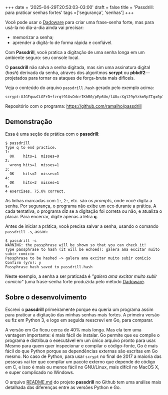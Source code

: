 +++
date = '2025-04-29T20:53:03-03:00'
draft = false
title = 'Passdrill: para praticar senhas fortes'
tags =['segurança', 'senhas']
+++

Você pode usar o [Dadoware](/posts/dadoware) para criar uma
frase-senha forte, mas para usá-la no dia-a-dia ainda vai precisar:

- memorizar a senha;
- aprender a digitá-lo de forma rápida e confiável.

Com **Passdrill**, você pratica a digitação de uma senha longa
em um ambiente seguro: seu console local.

O **passdrill** não salva a senha digitada, mas sim uma assinatura
digital (*hash*) derivada da senha, através dos algoritmos **scrypt** ou
**pbkdf2**—projetados para tornar os ataques de força-bruta mais
difíceis.

Veja o conteúdo do arquivo `passdrill.hash` gerado pelo exemplo acima:

    scrypt:UJGFquwCLGFrD+fzrqt91UvOdcrIKhB0/pEp6Un/l48=:Xg129pYzkm5pZIgx0p1SFf6bmFCvrFB5jNGxd/Y4oB+TU/tZXWraD+g7Ui0A8t4dN4CuzYXFp9+TuOLdPlzwlg==

Repositório com o programa: <https://github.com/ramalho/passdrill>

## Demonstração

Essa é uma seção de prática com o **passdrill**:

```
$ passdrill
Type q to end practice.
1:
  OK    hits=1  misses=0
2:
  wrong hits=1  misses=1
3:
  OK    hits=2  misses=1
4:
  OK    hits=3  misses=1
5:
4 exercises. 75.0% correct.
```

As linhas marcadas com `1:`, `2:`, etc. são os *prompts*, onde você
digita a senha. Por segurança, o programa não exibe um eco durante a
prática. A cada tentativa, o programa diz se a digitação foi correta ou
não, e atualiza o placar. Para encerrar, digite apenas a letra **q**.

Antes de iniciar a prática, você precisa salvar a senha, usando o
comando `passdrill -s`, assim:

    $ passdrill -s
    WARNING: the passphrase will be shown so that you can check it!
    Type passphrase to hash (it will be echoed): galera ama excitar muito subir comicio
    Passphrase to be hashed -> galera ama excitar muito subir comicio
    Confirm (y/n): y
    Passphrase hash saved to passdrill.hash

Neste exemplo, a senha a ser praticada é *\"galera ama excitar muito
subir comicio\"* (uma frase-senha forte produzida pelo método
[Dadoware](/dadoware/Dadoware).


## Sobre o desenvolvimento

Escrevi o **passdrill** primeiramente porque eu queria um programa assim
para praticar a digitação das minhas senhas mais fortes. A primeira
versão eu fiz em Python 3, e logo em seguida reescrevi em Go, para
comparar.

A versão em Go ficou cerca de 40% mais longa. Mas ela tem uma vantagem
importante: é mais fácil de instalar. Go permite que eu compile o
programa e distribua o executável em um único arquivo pronto para usar.
Mesmo para quem quer inspecionar e compilar o código-fonte, Go é mais
fácil do que Python porque as dependências externas são escritas em Go
mesmo. No caso de Python, para usar `scrypt` no final de 2017 a maioria
das pessoas vai ter que compilar um pacote externo que depende de código
em C, e isso é mais ou menos fácil no GNU/Linux, mais difícil no MacOS
X, e super complicado no Windows.

O arquivo
[README.md](https://github.com/ramalho/passdrill/blob/master/README.md)
do projeto **passdrill** no Github tem uma análise mais detalhada das
diferenças entre as versões Python e Go.
